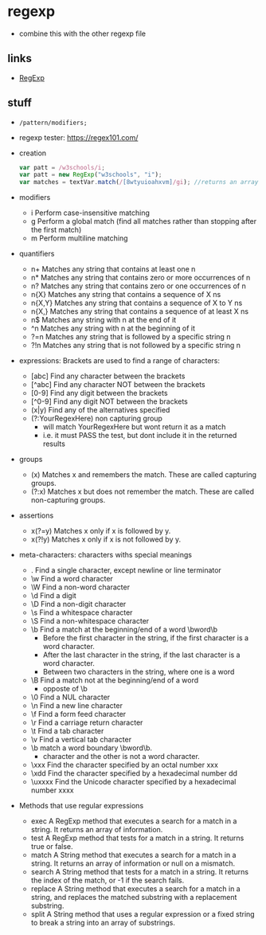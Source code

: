 # regexp

- combine this with the other regexp file

## links

- [RegExp](https://developer.mozilla.org/en-US/docs/Web/JavaScript/Guide/Regular_Expressions)

## stuff

- `/pattern/modifiers;`

- regexp tester: <https://regex101.com/>
- creation

  ```js
  var patt = /w3schools/i;
  var patt = new RegExp("w3schools", "i");
  var matches = textVar.match(/[8wtyuioahxvm]/gi); //returns an array of matches
  ```

- modifiers
  - i Perform case-insensitive matching
  - g Perform a global match (find all matches rather than stopping after the first match)
  - m Perform multiline matching
- quantifiers
  - n+ Matches any string that contains at least one n
  - n\* Matches any string that contains zero or more occurrences of n
  - n? Matches any string that contains zero or one occurrences of n
  - n{X} Matches any string that contains a sequence of X ns
  - n{X,Y} Matches any string that contains a sequence of X to Y ns
  - n{X,} Matches any string that contains a sequence of at least X ns
  - n$ Matches any string with n at the end of it
  - ^n Matches any string with n at the beginning of it
  - ?=n Matches any string that is followed by a specific string n
  - ?!n Matches any string that is not followed by a specific string n
- expressions: Brackets are used to find a range of characters:
  - [abc] Find any character between the brackets
  - [^abc] Find any character NOT between the brackets
  - [0-9] Find any digit between the brackets
  - [^0-9] Find any digit NOT between the brackets
  - (x|y) Find any of the alternatives specified
  - (?:YourRegexHere) non capturing group
    - will match YourRegexHere but wont return it as a match
    - i.e. it must PASS the test, but dont include it in the returned results
- groups
  - (x) Matches x and remembers the match. These are called capturing groups.
  - (?:x) Matches x but does not remember the match. These are called non-capturing groups.
- assertions
  - x(?=y) Matches x only if x is followed by y.
  - x(?!y) Matches x only if x is not followed by y.
- meta-characters: characters withs special meanings
  - . Find a single character, except newline or line terminator
  - \w Find a word character
  - \W Find a non-word character
  - \d Find a digit
  - \D Find a non-digit character
  - \s Find a whitespace character
  - \S Find a non-whitespace character
  - \b Find a match at the beginning/end of a word \bword\b
    - Before the first character in the string, if the first character is a word character.
    - After the last character in the string, if the last character is a word character.
    - Between two characters in the string, where one is a word
  - \B Find a match not at the beginning/end of a word
    - opposte of \b
  - \0 Find a NUL character
  - \n Find a new line character
  - \f Find a form feed character
  - \r Find a carriage return character
  - \t Find a tab character
  - \v Find a vertical tab character
  - \b match a word boundary \bword\b.
    - character and the other is not a word character.
  - \xxx Find the character specified by an octal number xxx
  - \xdd Find the character specified by a hexadecimal number dd
  - \uxxxx Find the Unicode character specified by a hexadecimal number xxxx
- Methods that use regular expressions
  - exec A RegExp method that executes a search for a match in a string. It returns an array of information.
  - test A RegExp method that tests for a match in a string. It returns true or false.
  - match A String method that executes a search for a match in a string. It returns an array of information or null on a mismatch.
  - search A String method that tests for a match in a string. It returns the index of the match, or -1 if the search fails.
  - replace A String method that executes a search for a match in a string, and replaces the matched substring with a replacement substring.
  - split A String method that uses a regular expression or a fixed string to break a string into an array of substrings.
